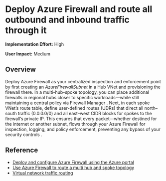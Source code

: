  # Deploy Azure Firewall and route all outbound and inbound traffic through it

**Implementation Effort:** High

**User Impact:** Medium

## Overview

Deploy Azure Firewall as your centralized inspection and enforcement point by first creating an *AzureFirewallSubnet* in a Hub VNet and provisioning the firewall there. In a multi-hub-spoke topology, you can place additional firewalls in regional hubs closer to specific workloads—while still maintaining a central policy via Firewall Manager . Next, in each spoke VNet’s route table, define user-defined routes (UDRs) that direct all north–south traffic (0.0.0.0/0) and all east–west CIDR blocks for spokes to the firewall’s private IP. This ensures that every packet—whether destined for the internet or another subnet, flows through your Azure Firewall for inspection, logging, and policy enforcement, preventing any bypass of your security controls .

## Reference

* [Deploy and configure Azure Firewall using the Azure portal](https://learn.microsoft.com/en-us/azure/firewall/tutorial-firewall-deploy-portal?utm_source=chatgpt.com)
* [Use Azure Firewall to route a multi hub and spoke topology](https://learn.microsoft.com/en-us/azure/firewall/firewall-multi-hub-spoke)
* [Virtual network traffic routing](https://learn.microsoft.com/en-us/azure/virtual-network-manager/concept-virtual-network-flow-logs?utm_source=chatgpt.com)

